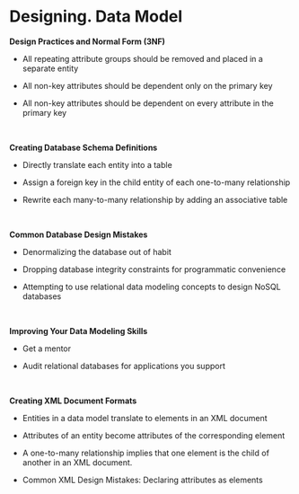 
# Designing. Data Model


**Design Practices and Normal Form (3NF)**

-   All repeating attribute groups should be removed and placed in a separate
    entity

-   All non-key attributes should be dependent only on the primary key

-   All non-key attributes should be dependent on every attribute in the primary
    key

 

**Creating Database Schema Definitions**

-   Directly translate each entity into a table

-   Assign a foreign key in the child entity of each one-to-many relationship

-   Rewrite each many-to-many relationship by adding an associative table

 

**Common Database Design Mistakes**

-   Denormalizing the database out of habit

-   Dropping database integrity constraints for programmatic convenience

-   Attempting to use relational data modeling concepts to design NoSQL
    databases

 

**Improving Your Data Modeling Skills**

-   Get a mentor

-   Audit relational databases for applications you support

 

**Creating XML Document Formats**

-   Entities in a data model translate to elements in an XML document

-   Attributes of an entity become attributes of the corresponding element

-   A one-to-many relationship implies that one element is the child of another
    in an XML document.

-   Common XML Design Mistakes: Declaring attributes as elements
